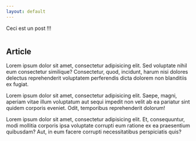```yaml
---
layout: default
---
```


Ceci est un post !!!
        <div class="row">
            <div class="col-md-6">
                <img class="img-responsive" src="http://placehold.it/750x450" alt="">
            </div>
            <div class="col-md-6">
                <h2>Article</h2>
                <p>Lorem ipsum dolor sit amet, consectetur adipisicing elit. Sed voluptate nihil eum consectetur similique? Consectetur, quod, incidunt, harum nisi dolores delectus reprehenderit voluptatem perferendis dicta dolorem non blanditiis ex fugiat.</p>
                <p>Lorem ipsum dolor sit amet, consectetur adipisicing elit. Saepe, magni, aperiam vitae illum voluptatum aut sequi impedit non velit ab ea pariatur sint quidem corporis eveniet. Odit, temporibus reprehenderit dolorum!</p>
                <p>Lorem ipsum dolor sit amet, consectetur adipisicing elit. Et, consequuntur, modi mollitia corporis ipsa voluptate corrupti eum ratione ex ea praesentium quibusdam? Aut, in eum facere corrupti necessitatibus perspiciatis quis?</p>
            </div>
        </div>